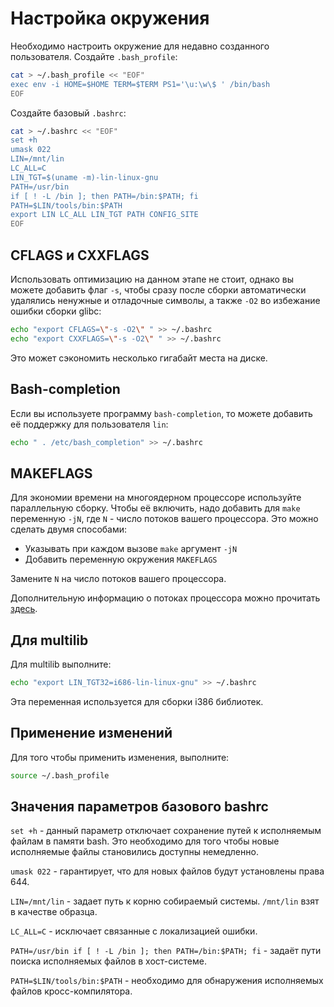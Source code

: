 ﻿# Настройка окружения

Необходимо настроить окружение для недавно созданного пользователя.
Создайте `.bash_profile`:

```bash
cat > ~/.bash_profile << "EOF"
exec env -i HOME=$HOME TERM=$TERM PS1='\u:\w\$ ' /bin/bash
EOF
```

Создайте базовый `.bashrc`:

```bash
cat > ~/.bashrc << "EOF"
set +h
umask 022
LIN=/mnt/lin
LC_ALL=C
LIN_TGT=$(uname -m)-lin-linux-gnu
PATH=/usr/bin
if [ ! -L /bin ]; then PATH=/bin:$PATH; fi
PATH=$LIN/tools/bin:$PATH
export LIN LC_ALL LIN_TGT PATH CONFIG_SITE
EOF
```

## CFLAGS и CXXFLAGS

Использовать оптимизацию на данном этапе не стоит, однако вы можете добавить флаг `-s`, чтобы сразу после сборки автоматически удалялись ненужные и отладочные символы, а также `-O2` во избежание ошибки сборки glibc:

```bash
echo "export CFLAGS=\"-s -O2\" " >> ~/.bashrc
echo "export CXXFLAGS=\"-s -O2\" " >> ~/.bashrc
```

Это может сэкономить несколько гигабайт места на диске.

## Bash-completion

Если вы используете программу `bash-completion`, то можете добавить её поддержку для пользователя `lin`:

```bash
echo " . /etc/bash_completion" >> ~/.bashrc
```

## MAKEFLAGS

Для экономии времени на многоядерном процессоре используйте параллельную сборку. Чтобы её включить, надо добавить для `make` переменную `-jN`, где `N` - число потоков вашего процессора.
Это можно сделать двумя способами:

- Указывать при каждом вызове `make` аргумент `-jN`
- Добавить переменную окружения `MAKEFLAGS`

Замените `N` на число потоков вашего процессора.

Дополнительную информацию о потоках процессора можно прочитать [здесь](../../prepare/about-threads).

## Для multilib

Для multilib выполните:

```bash
echo "export LIN_TGT32=i686-lin-linux-gnu" >> ~/.bashrc
```

Эта переменная используется для сборки i386 библиотек.

## Применение изменений

Для того чтобы применить изменения, выполните:

```bash
source ~/.bash_profile
```

## Значения параметров базового bashrc

`set +h` - данный параметр отключает сохранение путей к исполняемым файлам в памяти bash. Это необходимо для того чтобы новые исполняемые файлы становились доступны немедленно.

`umask 022` - гарантирует, что для новых файлов будут установлены права 644.

`LIN=/mnt/lin` - задает путь к корню собираемый системы. `/mnt/lin` взят в качестве образца.

`LC_ALL=C` - исключает связанные с локализацией ошибки.

`PATH=/usr/bin if [ ! -L /bin ]; then PATH=/bin:$PATH; fi` - задаёт пути поиска исполняемых файлов в хост-системе.

`PATH=$LIN/tools/bin:$PATH` - необходимо для обнаружения исполняемых файлов кросс-компилятора.
